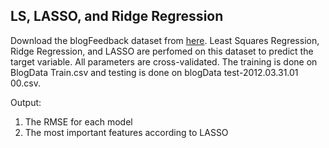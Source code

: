 ## LS, LASSO, and Ridge Regression
Download the blogFeedback dataset from [here](https://archive.ics.uci.edu/ml/datasets/BlogFeedback
). Least Squares Regression, Ridge Regression, and LASSO are perfomed on this dataset to predict the target variable. All parameters are cross-validated. The training is done on BlogData Train.csv and testing is done on blogData test-2012.03.31.01 00.csv. </br>

Output: 
1. The RMSE for each model
2. The most important features according to LASSO
